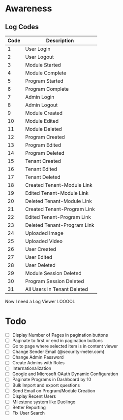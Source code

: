 # Awareness

## Log Codes

| Code | Description                 |
| ---- | --------------------------- |
| 1    | User Login                  |
| 2    | User Logout                 |
| 3    | Module Started              |
| 4    | Module Complete             |
| 5    | Program Started             |
| 6    | Program Complete            |
| 7    | Admin Login                 |
| 8    | Admin Logout                |
| 9    | Module Created              |
| 10   | Module Edited               |
| 11   | Module Deleted              |
| 12   | Program Created             |
| 13   | Program Edited              |
| 14   | Program Deleted             |
| 15   | Tenant Created              |
| 16   | Tenant Edited               |
| 17   | Tenant Deleted              |
| 18   | Created Tenant-Module Link  |
| 19   | Edited Tenant-Module Link   |
| 20   | Deleted Tenant-Module Link  |
| 21   | Created Tenant-Program Link |
| 22   | Edited Tenant-Program Link  |
| 23   | Deleted Tenant-Program Link |
| 24   | Uploaded Image              |
| 25   | Uploaded Video              |
| 26   | User Created                |
| 27   | User Edited                 |
| 28   | User Deleted                |
| 29   | Module Session Deleted      |
| 30   | Program Session Deleted     |
| 31   | All Users In Tenant Deleted |

Now I need a Log Viewer LOOOOL

# Todo

- [ ] Display Number of Pages in pagination buttons
- [ ] Paginate to first or end in pagination buttons
- [ ] Go to page where selected item is in content viewer
- [ ] Change Sender Email (@security-meter.com)
- [ ] Change Admin Password
- [ ] Create Admins with Roles
- [ ] Internationalization
- [ ] Google and Microsoft OAuth Dynamic Configuration
- [ ] Paginate Programs in Dashboard by 10
- [ ] Bulk Import and export questions
- [ ] Send Email on Program/Module Creation
- [ ] Display Recent Users
- [ ] Milestone system like Duolingo
- [ ] Better Reporting
- [ ] Fix User Search
